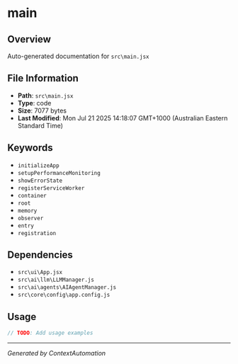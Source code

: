 # main

## Overview
Auto-generated documentation for `src\main.jsx`

## File Information
- **Path**: `src\main.jsx`
- **Type**: code
- **Size**: 7077 bytes
- **Last Modified**: Mon Jul 21 2025 14:18:07 GMT+1000 (Australian Eastern Standard Time)

## Keywords
- `initializeApp`
- `setupPerformanceMonitoring`
- `showErrorState`
- `registerServiceWorker`
- `container`
- `root`
- `memory`
- `observer`
- `entry`
- `registration`

## Dependencies
- `src\ui\App.jsx`
- `src\ai\llm\LLMManager.js`
- `src\ai\agents\AIAgentManager.js`
- `src\core\config\app.config.js`

## Usage
```javascript
// TODO: Add usage examples
```

---
*Generated by ContextAutomation*

